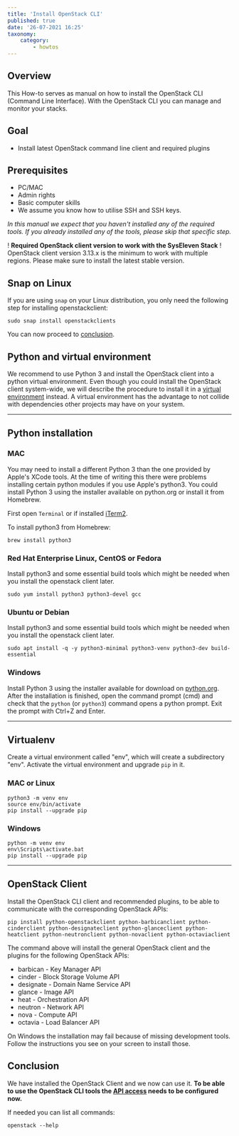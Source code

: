```yaml
---
title: 'Install OpenStack CLI'
published: true
date: '26-07-2021 16:25'
taxonomy:
    category:
        - howtos
---
```


## Overview

This How-to serves as manual on how to install the OpenStack CLI (Command Line Interface). With the OpenStack CLI you can manage and monitor your stacks.

## Goal

* Install latest OpenStack command line client and required plugins

## Prerequisites

* PC/MAC
* Admin rights
* Basic computer skills
* We assume you know how to utilise SSH and SSH keys.

*In this manual we expect that you haven't installed any of the required tools.
If you already installed any of the tools, please skip that specific step.*

! **Required OpenStack client version to work with the SysEleven Stack**
! OpenStack client version 3.13.x is the minimum to work with multiple regions. Please make sure to install the latest stable version.

## Snap on Linux

If you are using `snap` on your Linux distribution, you only need the following step for installing openstackclient:


```shell
sudo snap install openstackclients
```

You can now proceed to [conclusion](#conclusion).

## Python and virtual environment

We recommend to use Python 3 and install the OpenStack client into a python virtual environment.
Even though you could install the OpenStack client system-wide, we will describe the procedure to install it in a [virtual environment](https://docs.python.org/3/tutorial/venv.html) instead. A virtual environment has the advantage to not collide with dependencies other projects may have on your system.

---

## Python installation

### MAC

You may need to install a different Python 3 than the one provided by Apple's XCode tools. At the time of writing this there were problems installing certain python modules if you use Apple's python3. You could install Python 3 using the installer available on python.org or install it from Homebrew.

First open `Terminal` or if installed [iTerm2](https://www.iterm2.com/).

To install python3 from Homebrew:

```shell
brew install python3
```

### Red Hat Enterprise Linux, CentOS or Fedora

Install python3 and some essential build tools which might be needed when you install the openstack client later.

```shell
sudo yum install python3 python3-devel gcc
```

### Ubuntu or Debian

Install python3 and some essential build tools which might be needed when you install the openstack client later.

```shell
sudo apt install -q -y python3-minimal python3-venv python3-dev build-essential
```

### Windows

Install Python 3 using the installer available for download on [python.org](https://www.python.org/downloads/).
After the installation is finished, open the command prompt (cmd) and check that the `python` (or `python3`) command opens a python prompt. Exit the prompt with Ctrl+Z and Enter.

---

## Virtualenv

Create a virtual environment called "env", which will create a subdirectory "env". Activate the virtual environment and upgrade `pip` in it.

### MAC or Linux

```shell
python3 -m venv env
source env/bin/activate
pip install --upgrade pip
```

### Windows

```batch
python -m venv env
env\Scripts\activate.bat
pip install --upgrade pip
```

---

## OpenStack Client

Install the OpenStack CLI client and recommended plugins, to be able to communicate with the corresponding OpenStack APIs:

```shell
pip install python-openstackclient python-barbicanclient python-cinderclient python-designateclient python-glanceclient python-heatclient python-neutronclient python-novaclient python-octaviaclient
```

The command above will install the general OpenStack client and the plugins for the following OpenStack APIs:

* barbican - Key Manager API
* cinder - Block Storage Volume API
* designate - Domain Name Service API
* glance - Image API
* heat - Orchestration API
* neutron - Network API
* nova - Compute API
* octavia - Load Balancer API

On Windows the installation may fail because of missing development tools. Follow the instructions you see on your screen to install those.

## Conclusion

We have installed the OpenStack Client and we now can use it.
**To be able to use the OpenStack CLI tools the [API access](../../02.Tutorials/02.api-access/docs.en.md) needs to be configured now.**

If needed you can list all commands:

```shell
openstack --help
```
